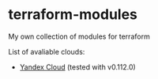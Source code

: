 # terraform-modules
My own collection of modules for terraform

List of avaliable clouds:
- [Yandex Cloud](yandex-cloud/MODULES.md) (tested with v0.112.0)
